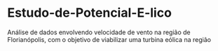 # Estudo-de-Potencial-E-lico
Análise de dados envolvendo velocidade de vento na região de Florianópolis, com o objetivo de viabilizar uma turbina eólica na região
